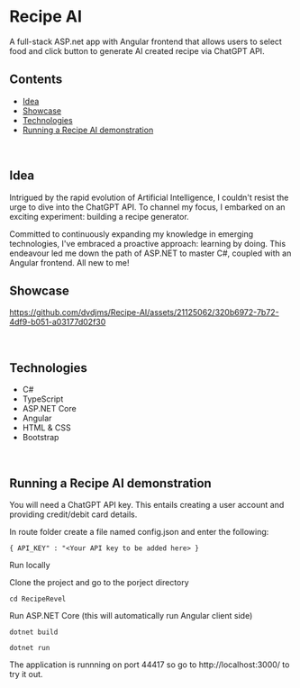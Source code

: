 # Recipe AI

A full-stack ASP.net app with Angular frontend that allows users to select food and click button to generate AI created recipe via ChatGPT API.




## Contents 

* [Idea](#idea)
* [Showcase](#showcase)
* [Technologies](#technologies)
* [Running a Recipe AI demonstration](#running-a-learn-scotland-demonstration)


<br>

## Idea

Intrigued by the rapid evolution of Artificial Intelligence, I couldn't resist the urge to dive into the ChatGPT API. To channel my focus, I embarked on an exciting experiment: building a recipe generator. 

Committed to continuously expanding my knowledge in emerging technologies, I've embraced a proactive approach: learning by doing.
This endeavour led me down the path of ASP.NET to master C#, coupled with an Angular frontend. All new to me!


## Showcase
https://github.com/dvdjms/Recipe-AI/assets/21125062/320b6972-7b72-4df9-b051-a03177d02f30

<br>

## Technologies
* C#
* TypeScript
* ASP.NET Core
* Angular
* HTML & CSS
* Bootstrap

<br>

## Running a Recipe AI demonstration

You will need a ChatGPT API key. This entails creating a user account and providing credit/debit card details.

In route folder create a file named config.json and enter the following:

```{ API_KEY" : "<Your API key to be added here> }```
<br>

Run locally

Clone the project and go to the porject directory

```cd RecipeRevel```

Run ASP.NET Core (this will automatically run Angular client side)

```dotnet build```

```dotnet run```

The application is runnning on port 44417 so go to http://localhost:3000/ to try it out.